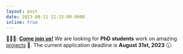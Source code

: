 ```yaml
---
layout: post
date: 2023-08-11 12:15:00-0000
inline: true
---
```


🧑‍🤝‍🧑: **[Come join us!](/join-us/overview/)** We are looking for **PhD students** work on amazing [projects](projects) 🥳. The current application deadline is **August 31st, 2023** 🕥.

